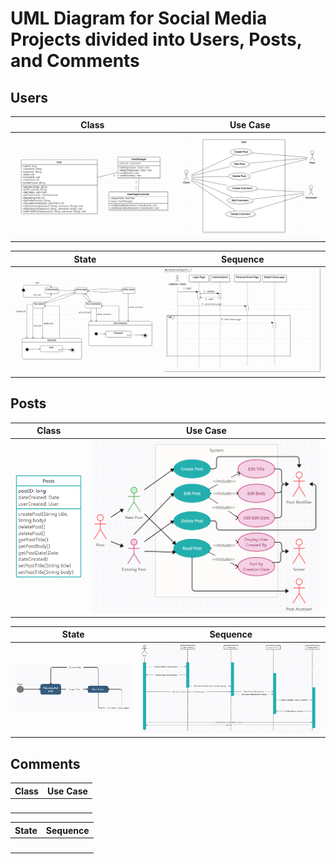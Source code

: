 UML Diagram for Social Media Projects divided into Users, Posts, and Comments
===
Users
---
| **Class** | **Use Case** |
| :---: | :---: |
| <a href="https://github.com/Trilinear/CS151-Uptick/blob/main/diagrams/users/Class%20Diagram.PNG"><img src="https://raw.githubusercontent.com/Trilinear/CS151-Uptick/main/diagrams/users/Class%20Diagram.PNG"></a> | <a href="https://github.com/Trilinear/CS151-Uptick/blob/main/diagrams/users/Use%20Case%20Diagram.PNG"><img src="https://raw.githubusercontent.com/Trilinear/CS151-Uptick/main/diagrams/users/Use%20Case%20Diagram.PNG"></a> |

| **State** | **Sequence** |
| :---: | :---: |
| <a href="https://github.com/Trilinear/CS151-Uptick/blob/main/diagrams/users/State%20Diagram.PNG"><img src="https://raw.githubusercontent.com/Trilinear/CS151-Uptick/main/diagrams/users/State%20Diagram.PNG"></a> | <a href="https://github.com/Trilinear/CS151-Uptick/blob/main/diagrams/users/Sequence%20Diagram.PNG"><img src="https://raw.githubusercontent.com/Trilinear/CS151-Uptick/main/diagrams/users/Sequence%20Diagram.PNG"></a> |

Posts
---
| **Class** | **Use Case** |
| :---: | :---: |
| <a href="https://github.com/Trilinear/CS151-Uptick/blob/main/diagrams/posts/Class%20Diagram.PNG"><img src="https://raw.githubusercontent.com/Trilinear/CS151-Uptick/main/diagrams/posts/Class%20Diagram.PNG"></a> | <a href="https://github.com/Trilinear/CS151-Uptick/blob/main/diagrams/posts/Use%20Case%20Diagram.PNG"><img src="https://raw.githubusercontent.com/Trilinear/CS151-Uptick/main/diagrams/posts/Use%20Case%20Diagram.PNG"></a> |

| **State** | **Sequence** |
| :---: | :---: 
| <a href="https://github.com/Trilinear/CS151-Uptick/blob/main/diagrams/posts/State%20Diagram.PNG"><img src="https://raw.githubusercontent.com/Trilinear/CS151-Uptick/main/diagrams/posts/State%20Diagram.PNG"></a> | <a href="https://github.com/Trilinear/CS151-Uptick/blob/main/diagrams/posts/Sequence%20Diagram.PNG"><img src="https://raw.githubusercontent.com/Trilinear/CS151-Uptick/main/diagrams/posts/Sequence%20Diagram.PNG"></a> |

Comments
---
| **Class** | **Use Case** |
| :---: | :---: |
| <a href=""><img src=""></a> | <a href=""><img src=""></a> |

| **State** | **Sequence** |
| :---: | :---: |
| <a href=""><img src=""></a> | <a href=""><img src=""></a> |

